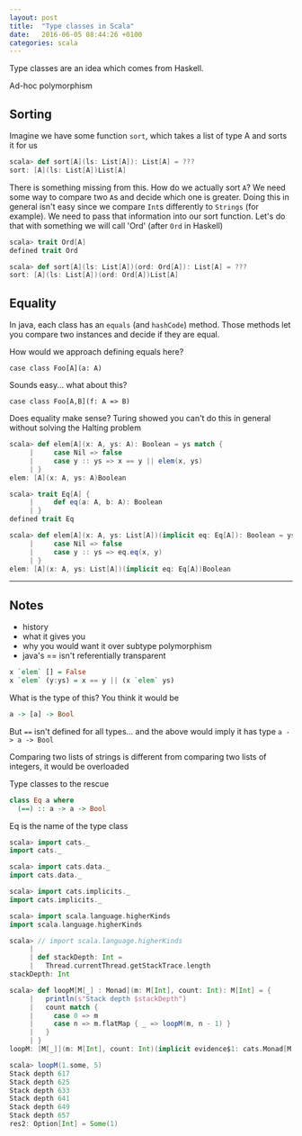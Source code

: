 ```yaml
---
layout: post
title:  "Type classes in Scala"
date:   2016-06-05 08:44:26 +0100
categories: scala
---
```


Type classes are an idea which comes from Haskell.

Ad-hoc polymorphism

## Sorting

Imagine we have some function `sort`, which takes a list of type A and sorts it for us

```scala
scala> def sort[A](ls: List[A]): List[A] = ???
sort: [A](ls: List[A])List[A]
```

There is something missing from this. How do we actually sort `A`? We need some way to compare two `A`s and decide which one is greater. Doing this in general isn't easy since we compare `Int`s differently to `Strings` (for example). We need to pass that information into our sort function. Let's do that with something we will call 'Ord' (after `Ord` in Haskell)

```scala
scala> trait Ord[A]
defined trait Ord

scala> def sort[A](ls: List[A])(ord: Ord[A]): List[A] = ???
sort: [A](ls: List[A])(ord: Ord[A])List[A]
```

## Equality

In java, each class has an `equals` (and `hashCode`) method. Those methods let you compare two instances and decide if they are equal.


How would we approach defining equals here?
```
case class Foo[A](a: A)
```

Sounds easy... what about this?
```
case class Foo[A,B](f: A => B)
```

Does equality make sense? Turing showed you can't do this in general without solving the Halting problem

```scala
scala> def elem[A](x: A, ys: A): Boolean = ys match {
     |     case Nil => false
     |     case y :: ys => x == y || elem(x, ys)
     | }
elem: [A](x: A, ys: A)Boolean
```

```scala
scala> trait Eq[A] {
     |     def eq(a: A, b: A): Boolean
     | }
defined trait Eq
```


```scala
scala> def elem[A](x: A, ys: List[A])(implicit eq: Eq[A]): Boolean = ys match {
     |     case Nil => false
     |     case y :: ys => eq.eq(x, y)
     | }
elem: [A](x: A, ys: List[A])(implicit eq: Eq[A])Boolean
```

----
## Notes

- history
- what it gives you
- why you would want it over subtype polymorphism
- java's == isn't referentially transparent

```Haskell
x `elem` [] = False
x `elem` (y:ys) = x == y || (x `elem` ys)
```

What is the type of this? You think it would be

```Haskell
a -> [a] -> Bool
```

But `==` isn't defined for all types... and the above would imply it has type `a -> a -> Bool`

Comparing two lists of strings is different from comparing two lists of integers, it would be overloaded

Type classes to the rescue

```Haskell
class Eq a where
  (==) :: a -> a -> Bool
```

Eq is the name of the type class

```scala
scala> import cats._
import cats._

scala> import cats.data._
import cats.data._

scala> import cats.implicits._
import cats.implicits._

scala> import scala.language.higherKinds
import scala.language.higherKinds

scala> // import scala.language.higherKinds
     | 
     | def stackDepth: Int =
     |   Thread.currentThread.getStackTrace.length
stackDepth: Int

scala> def loopM[M[_] : Monad](m: M[Int], count: Int): M[Int] = {
     |   println(s"Stack depth $stackDepth")
     |   count match {
     |     case 0 => m
     |     case n => m.flatMap { _ => loopM(m, n - 1) }
     |   }
     | }
loopM: [M[_]](m: M[Int], count: Int)(implicit evidence$1: cats.Monad[M])M[Int]
```

```scala
scala> loopM(1.some, 5)
Stack depth 617
Stack depth 625
Stack depth 633
Stack depth 641
Stack depth 649
Stack depth 657
res2: Option[Int] = Some(1)
```
